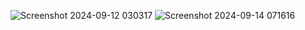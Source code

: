 ![Screenshot 2024-09-12 030317](https://github.com/user-attachments/assets/98cc17f1-603e-4862-8713-e91a685e5ddb)
![Screenshot 2024-09-14 071616](https://github.com/user-attachments/assets/37b206f2-9ca9-48c8-a255-fad7cb059c26)
